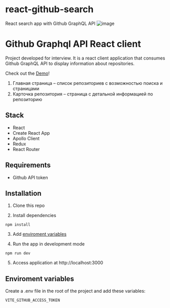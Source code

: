 # react-github-search
React search app with Github GraphQL API
![image](https://github.com/gnulitskaya/react-github-search/assets/63544167/1697942c-57cb-4d53-96c0-2e5deb219937)

# Github Graphql API React client

Project developed for interview. It is a react client application that consumes Github GraphQL API to display information about repositories.

Check out the [Demo](http://graphql-react.gnulitskaya.ru/)!

1. Главная страница – список репозиториев с возможностью поиска и страницами
2. Карточка репозитория – страница с детальной информацией по репозиторию

## Stack
- React
- Create React App
- Apollo Client
- Redux
- React Router

## Requirements
- Github API token

## Installation
1) Clone this repo

2) Install dependencies
```
npm install
```
3) Add [enviroment variables](#env)
   
4) Run the app in development mode
```
npm run dev
```
5) Access application at http://localhost:3000

## <a id="env"></a>Enviroment variables
Create a .env file in the root of the project and add these variables:
```
VITE_GITHUB_ACCESS_TOKEN
```

